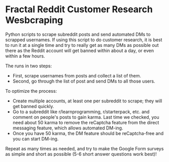 # Fractal Reddit Customer Research Wesbcraping

Python scripts to scrape subreddit posts and send automated DMs to scrapped usernames. If using this script to do customer research, it is best to run it at a single time and try to really get as many DMs as possible out there as the Reddit account will get banned within about a day, or even within a few hours.

The runs in two steps:
  - First, scrape usernames from posts and collect a list of them.
  - Second, go through the list of post and send DMs to all those users.

To optimize the process:
  - Create multiple accounts, at least one per subreddit to scrape; they will get banned quickly.
  - Go to a subreddit like r/learnprogramming, r/starterpack, etc. and comment on people's posts to gain karma. Last time we checked, you need about 50 karma to remove the reCaptcha feature from the direct messaging feature, which allows automated DM-ing.
  - Once you have 50 karma, the DM feature should be reCaptcha-free and you can start DM-ing.
  
  Repeat as many times as needed, and try to make the Google Form surveys as simple and short as possible (5-6 short answer questions work best)!
